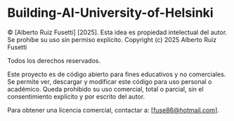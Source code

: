 # Building-AI-University-of-Helsinki
© [Alberto Ruiz Fusetti] [2025]. Esta idea es propiedad intelectual del autor. Se prohíbe su uso sin permiso explícito.
Copyright (c) 2025 Alberto Ruiz Fusetti

Todos los derechos reservados.

Este proyecto es de código abierto para fines educativos y no comerciales. 
Se permite ver, descargar y modificar este código para uso personal o académico. 
Queda prohibido su uso comercial, total o parcial, sin el consentimiento explícito y por escrito del autor.

Para obtener una licencia comercial, contactar a: [fuse86@hotmail.com].
